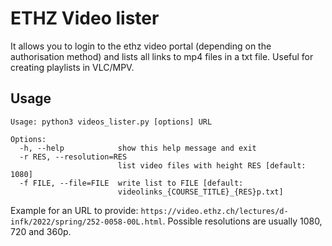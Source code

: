 # ETHZ Video lister

It allows you to login to the ethz video portal (depending on the authorisation method) and lists all links to mp4 files in a txt file. Useful for creating playlists in VLC/MPV.

## Usage

```
Usage: python3 videos_lister.py [options] URL

Options:
  -h, --help            show this help message and exit
  -r RES, --resolution=RES
                        list video files with height RES [default: 1080]
  -f FILE, --file=FILE  write list to FILE [default:
                        videolinks_{COURSE_TITLE}_{RES}p.txt]
```
Example for an URL to provide: `https://video.ethz.ch/lectures/d-infk/2022/spring/252-0058-00L.html`. Possible resolutions are usually 1080, 720 and 360p.